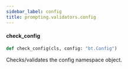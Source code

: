 ```yaml
---
sidebar_label: config
title: prompting.validators.config
---
```


#### check\_config

```python
def check_config(cls, config: "bt.Config")
```

Checks/validates the config namespace object.

